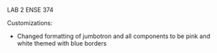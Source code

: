LAB 2 ENSE 374

Customizations: 
- Changed formatting of jumbotron and all components to be pink and white themed with blue borders